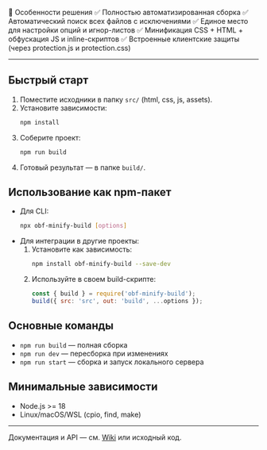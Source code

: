 📝 Особенности решения
✅ Полностью автоматизированная сборка
✅ Автоматический поиск всех файлов с исключениями
✅ Единое место для настройки опций и игнор-листов
✅ Минификация CSS + HTML + обфускация JS и inline-скриптов
✅ Встроенные клиентские защиты (через protection.js и protection.css)

---

## Быстрый старт

1. Поместите исходники в папку `src/` (html, css, js, assets).
2. Установите зависимости:
   ```sh
   npm install
   ```
3. Соберите проект:
   ```sh
   npm run build
   ```
4. Готовый результат — в папке `build/`.

## Использование как npm-пакет

- Для CLI:
  ```sh
  npx obf-minify-build [options]
  ```
- Для интеграции в другие проекты:
  1. Установите как зависимость:
     ```sh
     npm install obf-minify-build --save-dev
     ```
  2. Используйте в своем build-скрипте:
     ```js
     const { build } = require('obf-minify-build');
     build({ src: 'src', out: 'build', ...options });
     ```

## Основные команды
- `npm run build` — полная сборка
- `npm run dev` — пересборка при изменениях
- `npm run start` — сборка и запуск локального сервера

## Минимальные зависимости
- Node.js >= 18
- Linux/macOS/WSL (cpio, find, make)

---
Документация и API — см. [Wiki](./docs) или исходный код.